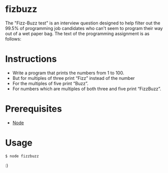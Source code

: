 # fizbuzz

The "Fizz-Buzz test" is an interview question designed to help filter out the 99.5% of programming job candidates who can't seem to program their way out of a wet paper bag. The text of the programming assignment is as follows:

# Instructions
 - Write a program that prints the numbers from 1 to 100. 
 - But for multiples of three print “Fizz” instead of the number 
 - For the multiples of five print “Buzz”. 
 - For numbers which are multiples of both three and five print “FizzBuzz”.

# Prerequisites
 - [Node](https://nodejs.org/)

# Usage
`
$ node fizzbuzz
` 

:)
